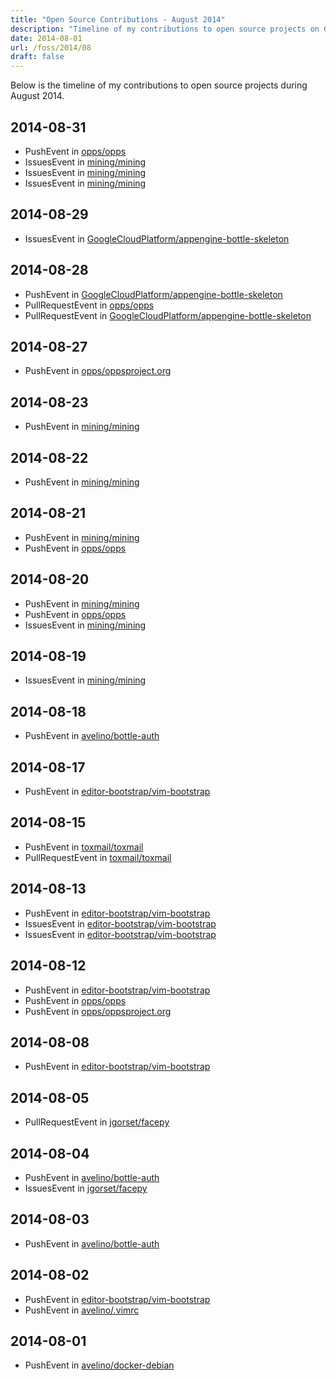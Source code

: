 ```yaml
---
title: "Open Source Contributions - August 2014"
description: "Timeline of my contributions to open source projects on GitHub during August 2014."
date: 2014-08-01
url: /foss/2014/08
draft: false
---
```


Below is the timeline of my contributions to open source projects during August 2014.

## 2014-08-31

- PushEvent in [opps/opps](https://github.com/opps/opps)
- IssuesEvent in [mining/mining](https://github.com/mining/mining)
- IssuesEvent in [mining/mining](https://github.com/mining/mining)
- IssuesEvent in [mining/mining](https://github.com/mining/mining)

## 2014-08-29

- IssuesEvent in [GoogleCloudPlatform/appengine-bottle-skeleton](https://github.com/GoogleCloudPlatform/appengine-bottle-skeleton)

## 2014-08-28

- PushEvent in [GoogleCloudPlatform/appengine-bottle-skeleton](https://github.com/GoogleCloudPlatform/appengine-bottle-skeleton)
- PullRequestEvent in [opps/opps](https://github.com/opps/opps)
- PullRequestEvent in [GoogleCloudPlatform/appengine-bottle-skeleton](https://github.com/GoogleCloudPlatform/appengine-bottle-skeleton)

## 2014-08-27

- PushEvent in [opps/oppsproject.org](https://github.com/opps/oppsproject.org)

## 2014-08-23

- PushEvent in [mining/mining](https://github.com/mining/mining)

## 2014-08-22

- PushEvent in [mining/mining](https://github.com/mining/mining)

## 2014-08-21

- PushEvent in [mining/mining](https://github.com/mining/mining)
- PushEvent in [opps/opps](https://github.com/opps/opps)

## 2014-08-20

- PushEvent in [mining/mining](https://github.com/mining/mining)
- PushEvent in [opps/opps](https://github.com/opps/opps)
- IssuesEvent in [mining/mining](https://github.com/mining/mining)

## 2014-08-19

- IssuesEvent in [mining/mining](https://github.com/mining/mining)

## 2014-08-18

- PushEvent in [avelino/bottle-auth](https://github.com/avelino/bottle-auth)

## 2014-08-17

- PushEvent in [editor-bootstrap/vim-bootstrap](https://github.com/editor-bootstrap/vim-bootstrap)

## 2014-08-15

- PushEvent in [toxmail/toxmail](https://github.com/toxmail/toxmail)
- PullRequestEvent in [toxmail/toxmail](https://github.com/toxmail/toxmail)

## 2014-08-13

- PushEvent in [editor-bootstrap/vim-bootstrap](https://github.com/editor-bootstrap/vim-bootstrap)
- IssuesEvent in [editor-bootstrap/vim-bootstrap](https://github.com/editor-bootstrap/vim-bootstrap)
- IssuesEvent in [editor-bootstrap/vim-bootstrap](https://github.com/editor-bootstrap/vim-bootstrap)

## 2014-08-12

- PushEvent in [editor-bootstrap/vim-bootstrap](https://github.com/editor-bootstrap/vim-bootstrap)
- PushEvent in [opps/opps](https://github.com/opps/opps)
- PushEvent in [opps/oppsproject.org](https://github.com/opps/oppsproject.org)

## 2014-08-08

- PushEvent in [editor-bootstrap/vim-bootstrap](https://github.com/editor-bootstrap/vim-bootstrap)

## 2014-08-05

- PullRequestEvent in [jgorset/facepy](https://github.com/jgorset/facepy)

## 2014-08-04

- PushEvent in [avelino/bottle-auth](https://github.com/avelino/bottle-auth)
- IssuesEvent in [jgorset/facepy](https://github.com/jgorset/facepy)

## 2014-08-03

- PushEvent in [avelino/bottle-auth](https://github.com/avelino/bottle-auth)

## 2014-08-02

- PushEvent in [editor-bootstrap/vim-bootstrap](https://github.com/editor-bootstrap/vim-bootstrap)
- PushEvent in [avelino/.vimrc](https://github.com/avelino/.vimrc)

## 2014-08-01

- PushEvent in [avelino/docker-debian](https://github.com/avelino/docker-debian)

